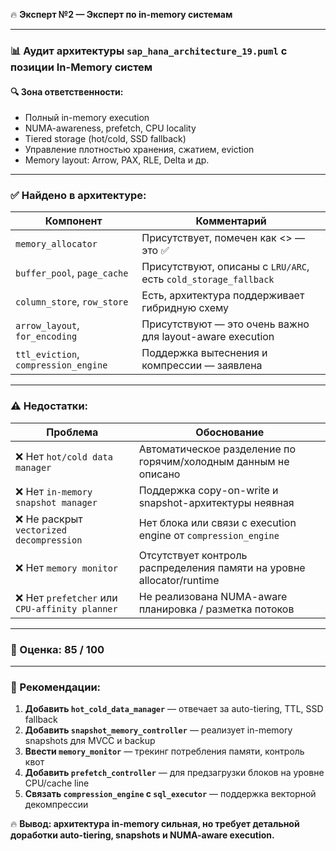 🔥 **Эксперт №2 — Эксперт по in-memory системам**

---

### 📊 Аудит архитектуры `sap_hana_architecture_19.puml` с позиции In-Memory систем

#### 🔍 Зона ответственности:

* Полный in-memory execution
* NUMA-awareness, prefetch, CPU locality
* Tiered storage (hot/cold, SSD fallback)
* Управление плотностью хранения, сжатием, eviction
* Memory layout: Arrow, PAX, RLE, Delta и др.

---

### ✅ Найдено в архитектуре:

| Компонент                            | Комментарий                                                     |
| ------------------------------------ | --------------------------------------------------------------- |
| `memory_allocator`                   | Присутствует, помечен как <<NUMA-aware>> — это ✅                |
| `buffer_pool`, `page_cache`          | Присутствуют, описаны с `LRU/ARC`, есть `cold_storage_fallback` |
| `column_store`, `row_store`          | Есть, архитектура поддерживает гибридную схему                  |
| `arrow_layout`, `for_encoding`       | Присутствуют — это очень важно для layout-aware execution       |
| `ttl_eviction`, `compression_engine` | Поддержка вытеснения и компрессии — заявлена                    |

---

### ⚠️ Недостатки:

| Проблема                                      | Обоснование                                                           |
| --------------------------------------------- | --------------------------------------------------------------------- |
| ❌ Нет `hot/cold data manager`                 | Автоматическое разделение по горячим/холодным данным не описано       |
| ❌ Нет `in-memory snapshot manager`            | Поддержка copy-on-write и snapshot-архитектуры неявная                |
| ❌ Не раскрыт `vectorized decompression`       | Нет блока или связи с execution engine от `compression_engine`        |
| ❌ Нет `memory monitor`                        | Отсутствует контроль распределения памяти на уровне allocator/runtime |
| ❌ Нет `prefetcher` или `CPU-affinity planner` | Не реализована NUMA-aware планировка / разметка потоков               |

---

### 💯 Оценка: **85 / 100**

---

### 🔧 Рекомендации:

1. **Добавить `hot_cold_data_manager`** — отвечает за auto-tiering, TTL, SSD fallback
2. **Добавить `snapshot_memory_controller`** — реализует in-memory snapshots для MVCC и backup
3. **Ввести `memory_monitor`** — трекинг потребления памяти, контроль квот
4. **Добавить `prefetch_controller`** — для предзагрузки блоков на уровне CPU/cache line
5. **Связать `compression_engine` с `sql_executor`** — поддержка векторной декомпрессии

🔥 **Вывод: архитектура in-memory сильная, но требует детальной доработки auto-tiering, snapshots и NUMA-aware execution.**
